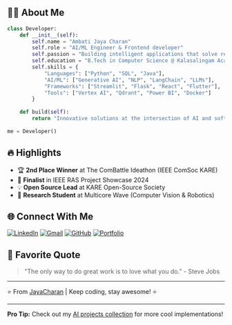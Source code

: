 ## 👨‍💻 About Me

```python
class Developer:
    def __init__(self):
        self.name = "Ambati Jaya Charan"
        self.role = "AI/ML Engineer & Frontend developer"
        self.passion = "Building intelligent applications that solve real-world problems"
        self.education = "B.Tech in Computer Science @ Kalasalingam Academy of Research and development"
        self.skills = {
            "Languages": ["Python", "SQL", "Java"],
            "AI/ML": ["Generative AI", "NLP", "LangChain", "LLMs"],
            "Frameworks": ["Streamlit", "Flask", "React", "Flutter"],
            "Tools": ["Vertex AI", "Qdrant", "Power BI", "Docker"]
        }
        
    def build(self):
        return "Innovative solutions at the intersection of AI and software engineering"
    
me = Developer()
```

## 🔥 Highlights

- 🏆 **2nd Place Winner** at The ComBattle Ideathon (IEEE ComSoc KARE)
- 🚀 **Finalist** in IEEE RAS Project Showcase 2024
- 💡 **Open Source Lead** at KARE Open-Source Society
- 🤖 **Research Student** at Multicore Wave (Computer Vision & Robotics)



## 🌐 Connect With Me

[![LinkedIn](https://img.shields.io/badge/LinkedIn-0077B5?style=for-the-badge&logo=linkedin&logoColor=white)](https://www.linkedin.com/in/ambati-jaya-charan-901052254/)
[![Gmail](https://img.shields.io/badge/Gmail-D14836?style=for-the-badge&logo=gmail&logoColor=white)](mailto:ambatijayacharan18@gmail.com)
[![GitHub](https://img.shields.io/badge/GitHub-100000?style=for-the-badge&logo=github&logoColor=white)](https://github.com/jayacharanambati)
[![Portfolio](https://img.shields.io/badge/Portfolio-%23000000.svg?style=for-the-badge&logo=firefox&logoColor=#FF7139)](https://jayacharanambati.github.io/) 

## 📜 Favorite Quote

> "The only way to do great work is to love what you do." - Steve Jobs

---

⭐ From [JayaCharan](https://github.com/JAYACHARANAMBATI) | Keep coding, stay awesome! ⭐

---

**Pro Tip:** Check out my [AI projects collection](https://github.com/JAYACHARANAMBATI?tab=repositories) for more cool implementations!
